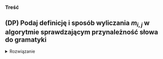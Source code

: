 ### Treść
(DP)
Podaj definicję i sposób wyliczania $m_{i,j}$ w algorytmie sprawdzającym przynależność słowa do gramatyki
------
<details><summary>Rozwiązanie</summary>
<p>
    
$m_{i,j}$ = wszystkie możliwe wyprowadzenia podsłowa s[i:j]
tworzymy je tak, że: dla każdego k in i..j i dla każdej reguły Ra ->RbRc 
jeśli reguła Rb w m[i,k] i reguła Rc w m[k+1, j], to dodaj Ra do m[i,j]
zł: O(n^3 * G)